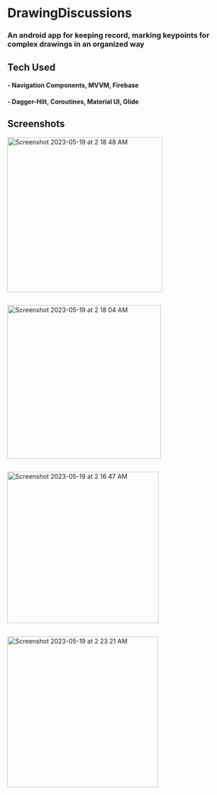 # DrawingDiscussions
  ### An android app for keeping record, marking keypoints for complex drawings in an organized way

## Tech Used
 #### - Navigation Components, MVVM, Firebase
 #### - Dagger-Hilt, Coroutines, Material UI, Glide
 
## Screenshots  

<img width="349" alt="Screenshot 2023-05-19 at 2 18 48 AM" src="https://github.com/MasterBlaster99/DrawingDiscussions/assets/71667923/9f0ecccd-eaee-4531-b6c1-cd57d1e6d39c">

##


<img width="346" alt="Screenshot 2023-05-19 at 2 18 04 AM" src="https://github.com/MasterBlaster99/DrawingDiscussions/assets/71667923/1b97910e-f5d3-486c-b15e-a6c68f0b9425">

## 
<img width="341" alt="Screenshot 2023-05-19 at 2 16 47 AM" src="https://github.com/MasterBlaster99/DrawingDiscussions/assets/71667923/99369609-eb3a-4ce7-84e4-4159f5e80bcb">

##
<img width="340" alt="Screenshot 2023-05-19 at 2 23 21 AM" src="https://github.com/MasterBlaster99/DrawingDiscussions/assets/71667923/a78c0d4a-b710-491a-8982-855fbd80fa15">


